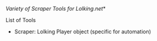 *Variety of Scraper Tools for Lolking.net**

List of Tools

- Scraper: Lolking Player object (specific for automation)

